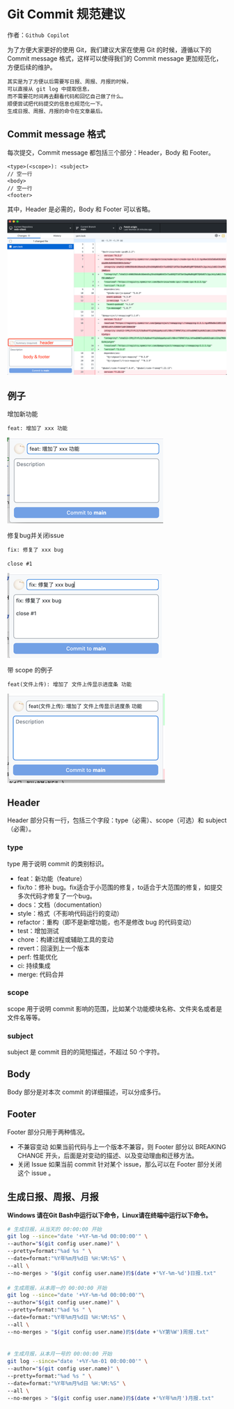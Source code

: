 # Git Commit 规范建议

作者：`Github Copilot`

为了方便大家更好的使用 Git，我们建议大家在使用 Git 的时候，遵循以下的 Commit message 格式，这样可以使得我们的 Commit message 更加规范化，方便后续的维护。

```text
其实是为了方便以后需要写日报、周报、月报的时候，
可以直接从 git log 中提取信息，
而不需要花时间再去翻看代码和回忆自己做了什么。
顺便尝试把代码提交的信息也规范化一下。
生成日报、周报、月报的命令在文章最后。
```

## Commit message 格式

每次提交，Commit message 都包括三个部分：Header，Body 和 Footer。

```
<type>(<scope>): <subject>
// 空一行
<body>
// 空一行
<footer>
```

其中，Header 是必需的，Body 和 Footer 可以省略。

![img.png](img.png)

## 例子

增加新功能
```
feat: 增加了 xxx 功能
```

![img_1.png](img_1.png)

修复bug并关闭issue
```
fix: 修复了 xxx bug

close #1
```
![img_2.png](img_2.png)

带 scope 的例子
```
feat(文件上传): 增加了 文件上传显示进度条 功能
```

![img_3.png](img_3.png)



## Header

Header 部分只有一行，包括三个字段：type（必需）、scope（可选）和 subject（必需）。

### type

type 用于说明 commit 的类别标识。

- feat：新功能（feature）
- fix/to：修补 bug。fix适合于小范围的修复，to适合于大范围的修复，如提交多次代码才修复了一个bug。
- docs：文档（documentation）
- style：格式（不影响代码运行的变动）
- refactor：重构（即不是新增功能，也不是修改 bug 的代码变动）
- test：增加测试
- chore：构建过程或辅助工具的变动
- revert：回滚到上一个版本
- perf: 性能优化
- ci: 持续集成
- merge: 代码合并

### scope

scope 用于说明 commit 影响的范围，比如某个功能模块名称、文件夹名或者是文件名等等。

### subject

subject 是 commit 目的的简短描述，不超过 50 个字符。

## Body

Body 部分是对本次 commit 的详细描述，可以分成多行。

## Footer

Footer 部分只用于两种情况。

- 不兼容变动
  如果当前代码与上一个版本不兼容，则 Footer 部分以 BREAKING CHANGE 开头，后面是对变动的描述、以及变动理由和迁移方法。
- 关闭 Issue
  如果当前 commit 针对某个 issue，那么可以在 Footer 部分关闭这个 issue 。



## 生成日报、周报、月报

**Windows 请在Git Bash中运行以下命令，Linux请在终端中运行以下命令。**

```bash
# 生成日报，从当天的 00:00:00 开始
git log --since="date '+%Y-%m-%d 00:00:00'" \
--author="$(git config user.name)" \
--pretty=format:"%ad %s " \
--date=format:"%Y年%m月%d日 %H:%M:%S" \
--all \
--no-merges > "$(git config user.name)的$(date +'%Y-%m-%d')日报.txt"

# 生成周报，从本周一的 00:00:00 开始
git log --since="date '+%Y-%m-%d 00:00:00'"\
--author="$(git config user.name)" \
--pretty=format:"%ad %s " \
--date=format:"%Y年%m月%d日 %H:%M:%S" \
--all \
--no-merges > "$(git config user.name)的$(date +'%Y第%W')周报.txt"


# 生成月报，从本月一号的 00:00:00 开始
git log --since="date '+%Y-%m-01 00:00:00'" \
--author="$(git config user.name)" \
--pretty=format:"%ad %s " \
--date=format:"%Y年%m月%d日 %H:%M:%S" \
--all \
--no-merges > "$(git config user.name)的$(date +'%Y年%m月')月报.txt"
```